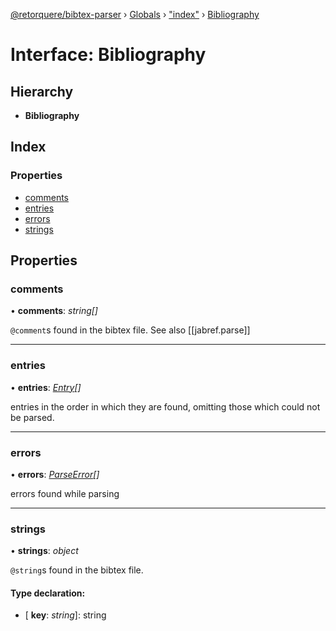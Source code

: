 [@retorquere/bibtex-parser](../README.md) › [Globals](../globals.md) › ["index"](../modules/_index_.md) › [Bibliography](_index_.bibliography.md)

# Interface: Bibliography

## Hierarchy

* **Bibliography**

## Index

### Properties

* [comments](_index_.bibliography.md#comments)
* [entries](_index_.bibliography.md#entries)
* [errors](_index_.bibliography.md#errors)
* [strings](_index_.bibliography.md#strings)

## Properties

###  comments

• **comments**: *string[]*

`@comment`s found in the bibtex file. See also [[jabref.parse]]

___

###  entries

• **entries**: *[Entry](_index_.entry.md)[]*

entries in the order in which they are found, omitting those which could not be parsed.

___

###  errors

• **errors**: *[ParseError](_index_.parseerror.md)[]*

errors found while parsing

___

###  strings

• **strings**: *object*

`@string`s found in the bibtex file.

#### Type declaration:

* \[ **key**: *string*\]: string
